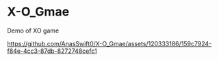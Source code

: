 # X-O_Gmae
Demo of XO game

https://github.com/AnasSwift0/X-O_Gmae/assets/120333186/159c7924-f84e-4cc3-87db-8272748cefc1
